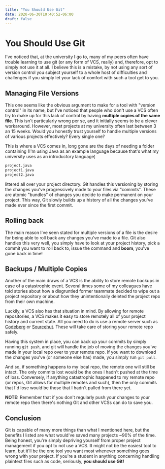 ```yaml
---
title: "You Should Use Git"
date: 2020-06-30T10:40:52-06:00
draft: false
---
```


# You Should Use Git

I've noticed that, at the university I go to, many of my peers often have trouble
learning to use git (or any form of VCS, really) and, therefore, opt to simply
not use it at all.
I believe this is a mistake, by not using any sort of version control you subject
yourself to a whole host of difficulties and challenges if you simply let your
lack of comfort with such a tool get to you.

## Managing File Versions

This one seems like the obvious argument to make for a tool with "version control"
in its name, but I've noticed that people who don't use a VCS often try to make
up for this lack of control by having **multiple copies of the same file**.
This isn't particularly wrong per se, and it initially seems to be a clever workaround.
However, most projects at my university often last between 3 an 15 weeks.
Would you honestly trust yourself to handle multiple versions of various projects
effectively?
Every single one?

This is where a VCS comes in, long gone are the days of needing a folder
containing (I'm using Java as an example language because that's what my
university uses as an introductory language)

```sh
project.java
project1.java
project2.java
```

littered all over your project directory.
Git handles this versioning by storing the changes you've progressively made to
your files via "commits". These are atomic "bundles" of changes you decide to
make permanent on your project. This way, Git slowly builds up a history of all
the changes you've made ever since the first commit.

## Rolling back

The main reason I've seen stated for multiple versions of a file is the desire
for being able to roll back any changes you've made to a file. Git also handles
this very well, you simply have to look at your project history, pick a commit
you want to roll back to, issue the command and **boom**, you've gone back in time!

## Backups / Multiple Copies

Another of the main draws of a VCS is the ability to store remote backups in
case of a catastrophic event.
Several times some of my colleagues have told stories about how a disgruntled
former teammate decided to wipe out a project repository or about how they
unintentionally deleted the project repo from their own machine.

Luckily, a VCS also has that situation in mind.
By allowing for remote repositories, a VCS makes it easy to store remotely all
of your project history and current state.
All you need to do is use a remote server such as [Codeberg](https://codeberg.org)
or [Sourcehut](https://sr.ht).
These will take care of storing your remote repo safely.

Having this system in place, you can back up your commits by simply running
`git push`, and git will handle the job of moving the changes you've made in
your local repo over to your remote repo. If you want to download the changes
you've (or someone else has) made, you simply run `git pull`.

And so, if something happens to my local repo, the remote one will still be
intact. The only commits lost would be the ones I hadn't pushed at the time of loss.
Conversely, if anything catastrophic happened to my remote repo (or repos, Git
allows for multiple remotes and such), then the only commits that I'd lose would
be those that I hadn't pulled from there yet.

**NOTE:** Remember that if you don't regularly push your changes to your remote
repo then there's nothing Git and other VCSs can do to save you.

## Conclusion

Git is capable of many more things than what I mentioned here, but the benefits
I listed are what would've saved many projects ~90% of the time.
Being honest, you're simply depriving yourself from proper project management
if you opt to not use a VCS.
It might not be the easiest tool to learn, but it'll be the one tool you want
most whenever something goes wrong with your project.
If you're a student in anything concerning handling plaintext files such as
code, seriously, **you should use Git!**
